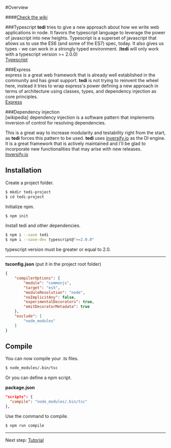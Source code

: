 #Overview

####[Check the wiki](https://github.com/antoniolopesgomes/tedi/wiki)

###Typescript
**tedi** tries to give a new approach about how we write web applications in node.
It favors the typescript language to leverage the power of javascript into new heights. Typescript is a superset of javascript that allows us to use the ES6 (and some of the ES7) spec, today. It also gives us types - we can work in a strongly typed environment.
(**tedi** will only work with a typescript version >= 2.0.0)  
[Typescript](https://www.typescriptlang.org/)

###Express  
express is a great web framework that is already well established in the community and has great support. **tedi** is not trying to reinvent the wheel here, instead it tries to wrap express's power defining a new approach in terms of architecture using classes, types, and dependency injection as core principles.  
[Express](http://expressjs.com/)

###Dependency injection  
[wikipedia] dependency injection is a software pattern that implements inversion of control for resolving dependencies.

This is a great way to increase modularity and testability right from the start, as **tedi** forces this pattern to be used. **tedi** uses [inversify.io](http://inversify.io/) as the DI engine. It is a great framework that is actively maintained and I'll be glad to incorporate new functionalities that may arise with new releases.  
[Inversify.io](http://inversify.io/)  

Installation
---
Create a project folder.
```bash
$ mkdir tedi-project
$ cd tedi-project
```
Initialize npm.  
```bash
$ npm init
```
Install tedi and other dependencies.
```bash
$ npm i --save tedi
$ npm i --save-dev typescript@">=2.0.0"
```
typescript version must be greater or equal to 2.0.
___
**tsconfig.json**  (put it in the project root folder)
```json
{
    "compilerOptions": {
        "module": "commonjs",
        "target": "es5",
        "moduleResolution": "node",
        "noImplicitAny": false,
        "experimentalDecorators": true,
        "emitDecoratorMetadata": true
    },
    "exclude": [
        "node_modules"
    ]
}
```
Compile
---
You can now compile your .ts files.
```bash
$ node_modules/.bin/tsc
```
Or you can define a npm script.

**package.json**
```json
"scripts": {
  "compile": "node_modules/.bin/tsc"
},
```
Use the command to compile.
```bash
$ npm run compile
```
___
Next step: [Tutorial](https://github.com/antoniolopesgomes/tedi/wiki/1.-Tutorial)